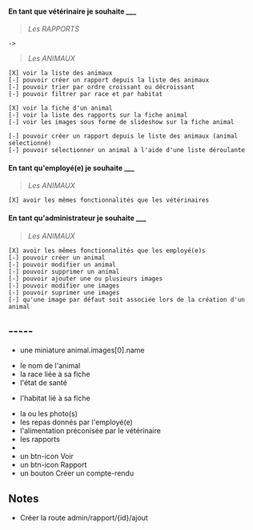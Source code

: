 

#### En tant que vétérinaire je souhaite ___

> _Les RAPPORTS_

    ->

> _Les ANIMAUX_

    [X] voir la liste des animaux
    [-] pouvoir créer un rapport depuis la liste des animaux
    [-] pouvoir trier par ordre croissant ou décroissant
    [-] pouvoir filtrer par race et par habitat

    [X] voir la fiche d'un animal
    [-] voir la liste des rapports sur la fiche animal
    [-] voir les images sous forme de slideshow sur la fiche animal

    [-] pouvoir créer un rapport depuis le liste des animaux (animal sélectionné)
    [-] pouvoir sélectionner un animal à l'aide d'une liste déroulante

#### En tant qu'employé(e) je souhaite ___

> _Les ANIMAUX_

    [X] avoir les mêmes fonctionnalités que les vétérinaires

#### En tant qu'administrateur je souhaite ___

> _Les ANIMAUX_

    [X] avoir les mêmes fonctionnalités que les employé(e)s
    [-] pouvoir créer un animal
    [-] pouvoir modifier un animal
    [-] pouvoir supprimer un animal
    [-] pouvoir ajouter une ou plusieurs images
    [-] pouvoir modifier une images
    [-] pouvoir suprimer une images
    [-] qu'une image par défaut soit associée lors de la création d'un animal

## -----

* une miniature  animal.images[0].name
- le nom de l'animal
- la race liée à sa fiche
- l'état de santé
* l'habitat lié à sa fiche

- la ou les photo(s)
- les repas donnés par l'employé(e)
- l'alimentation préconisée par le vétérinaire
- les rapports
- 
- un btn-icon Voir
- un btn-icon Rapport
- un bouton Créer un compte-rendu

 ## Notes

- Créer la route admin/rapport/{id}/ajout 
  